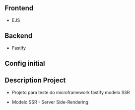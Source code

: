 ## Frontend
- EJS

## Backend
- Fastify

## Config initial

## Description Project
- Projeto para teste do microframework fastify modelo SSR

- Modelo SSR - Server Side-Rendering
